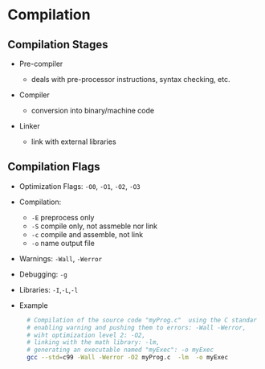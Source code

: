 # Compilation

## Compilation Stages

* Pre-compiler
   - deals with pre-processor instructions, syntax checking, etc.

* Compiler
   - conversion into binary/machine code
     
* Linker
   - link with external libraries


## Compilation Flags

* Optimization Flags: `-O0`, `-O1`, `-O2`, `-O3`
* Compilation:
    - `-E` preprocess only
    - `-S` compile only, not assmeble nor link
    - `-c` compile and assemble, not link
    - `-o` name output file
      
* Warnings:  `-Wall`, `-Werror`
* Debugging: `-g`
* Libraries: `-I`,`-L`,`-l`


* Example
  ```sh
    # Compilation of the source code "myProg.c"  using the C standar '99: --std=c99,
    # enabling warning and pushing them to errors: -Wall -Werror,
    # wiht optimization level 2: -O2,
    # linking with the math library: -lm,
    # generating an executable named "myExec": -o myExec
    gcc --std=c99 -Wall -Werror -O2 myProg.c  -lm  -o myExec
  ```
